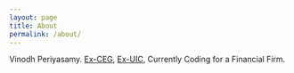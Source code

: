 ```yaml
---
layout: page
title: About
permalink: /about/
---
```


Vinodh Periyasamy. [Ex-CEG], [Ex-UIC], Currently Coding for a Financial Firm.


[Ex-CEG]: http://www.cegalumni.in/
[Ex-UIC]: http://www.uic.edu/uic/
